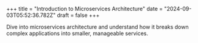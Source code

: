+++
title = "Introduction to Microservices Architecture"
date = "2024-09-03T05:52:36.782Z"
draft = false
+++

  Dive into microservices architecture and understand how it breaks down complex applications into smaller, manageable services.
        